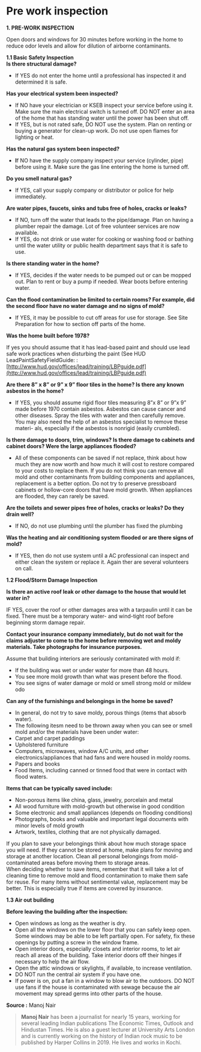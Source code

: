 # Pre work inspection

**1. PRE-WORK INSPECTION**

Open doors and windows for 30 minutes before working in the home to reduce odor levels and allow for dilution of airborne contaminants.

**1.1 Basic Safety Inspection**  
**Is there structural damage?**

* If YES do not enter the home until a professional has inspected it and determined it is safe.

**Has your electrical system been inspected?**

* If NO have your electrician or KSEB inspect your service before using it. Make sure the main electrical switch is turned off. DO NOT enter an area of the home that has standing water until the power has been shut off.
* If YES, but is not rated safe, DO NOT use the system. Plan on renting or buying a generator for clean-up work. Do not use open flames for lighting or heat.

**Has the natural gas system been inspected?**

* **I**f NO have the supply company inspect your service \(cylinder, pipe\) before using it. Make sure the gas line entering the home is turned off.

**Do you smell natural gas?**

* If YES, call your supply company or distributor or police for help immediately.

**Are water pipes, faucets, sinks and tubs free of holes, cracks or leaks?**

* If NO, turn off the water that leads to the pipe/damage. Plan on having a plumber repair the damage. Lot of free volunteer services are now available.
* If YES, do not drink or use water for cooking or washing food or bathing until the water utility or public health department says that it is safe to use.

**Is there standing water in the home?**

* If YES, decides if the water needs to be pumped out or can be mopped out. Plan to rent or buy a pump if needed. Wear boots before entering water.

**Can the flood contamination be limited to certain rooms? For example, did the second floor have no water damage and no signs of mold?**

* If YES, it may be possible to cut off areas for use for storage. See Site Preparation for how to section off parts of the home.

**Was the home built before 1978?**

If yes you should assume that it has lead-based paint and should use lead safe work practices when disturbing the paint \(See HUD LeadPaintSafetyFieldGuide: : [http://www.hud.gov/offices/lead/training/LBPguide.pdf](http://www.hud.gov/offices/lead/training/LBPguide.pdf)

**Are there 8” x 8” or 9” x 9” floor tiles in the home? Is there any known asbestos in the home?**

* If YES, you should assume rigid floor tiles measuring 8”x 8” or 9”x 9” made before 1970 contain asbestos. Asbestos can cause cancer and other diseases. Spray the tiles with water and then carefully remove. You may also need the help of an asbestos specialist to remove these materi- als, especially if the asbestos is nonrigid \(easily crumbled\).

**Is there damage to doors, trim, windows? Is there damage to cabinets and cabinet doors? Were the large appliances flooded?**

* All of these components can be saved if not replace, think about how much they are now worth and how much it will cost to restore compared to your costs to replace them. If you do not think you can remove all mold and other contaminants from building components and appliances, replacement is a better option. Do not try to preserve pressboard cabinets or hollow-core doors that have mold growth. When appliances are flooded, they can rarely be saved.

**Are the toilets and sewer pipes free of holes, cracks or leaks? Do they drain well?**

* If NO, do not use plumbing until the plumber has fixed the plumbing

**Was the heating and air conditioning system flooded or are there signs of mold?**

* If YES, then do not use system until a AC professional can inspect and either clean the system or replace it. Again ther are several volunteers on call.

**1.2 Flood/Storm Damage Inspection**

**Is there an active roof leak or other damage to the house that would let water in?**

IF YES, cover the roof or other damages area with a tarpaulin until it can be fixed. There must be a temporary water- and wind-tight roof before beginning storm damage repair.

**Contact your insurance company immediately, but do not wait for the claims adjuster to come to the home before removing wet and moldy materials. Take photographs for insurance purposes.**

Assume that building interiors are seriously contaminated with mold if:

* If the building was wet or under water for more than 48 hours. 
* You see more mold growth than what was present before the flood.
* You see signs of water damage or mold or smell strong mold or mildew odo

**Can any of the furnishings and belongings in the home be saved?**

* In general, do not try to save moldy, porous things \(items that absorb water\).
* The following itesm need to be thrown away when you can see or smell mold and/or the materials have been under water:
* Carpet and carpet paddings
* Upholstered furniture
* Computers, microwaves, window A/C units, and other electronics/appliances that had fans and were housed in moldy rooms.
* Papers and books
* Food Items, including canned or tinned food that were in contact with flood waters.

**Items that can be typically saved include:**

* Non-porous items like china, glass, jewelry, porcelain and metal
* All wood furniture with mold-growth but otherwise in good condition
* Some electronic and small appliances \(depends on flooding conditions\)
* Photographs, books and  valuable and important legal documents with minor levels of mold growth
* Artwork, textiles, clothing that are not physically damaged.

If you plan to save your belongings think about how much storage space you will need. If they cannot be stored at home, make plans for moving and storage at another location. Clean all personal belongings from mold-contaminated areas before moving them to storage areas.  
When deciding whether to save items, remember that it will take a lot of cleaning time to remove mold and flood contamination to make them safe for reuse. For many items without sentimental value, replacement may be better. This is especially true if items are covered by insurance.

**1.3 Air out building**

**Before leaving the building after the inspection:**

* Open windows as long as the weather is dry.
* Open all the windows on the lower floor that you can safely keep open. Some windows may be able to be left partially open. For safety, fix these openings by putting a screw in the window frame.
* Open interior doors, especially closets and interior rooms, to let air reach all areas of the building. Take interior doors off their hinges if necessary to help the air flow.
* Open the attic windows or skylights, if available, to increase ventilation.
* DO NOT run the central air system if you have one.
* If power is on, put a fan in a window to blow air to the outdoors. DO NOT use fans if the house is contaminated with sewage because the air movement may spread germs into other parts of the house.

**Source :** Manoj Nair

> **Manoj Nair** has been a journalist for nearly 15 years, working for several leading Indian publications The Economic Times, Outlook and Hindustan Times. He is also a guest lecturer at University Arts London and is currently working on the history of Indian rock music to be published by Harper Collins in 2019. He lives and works in Kochi.

